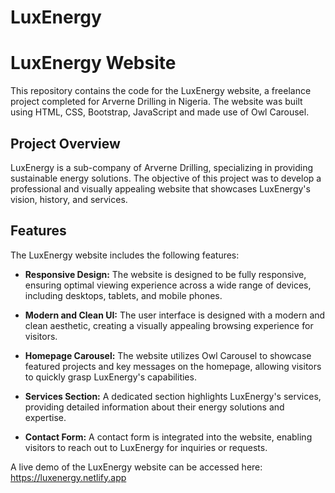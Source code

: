 # LuxEnergy

# LuxEnergy Website

This repository contains the code for the LuxEnergy website, a freelance project completed for Arverne Drilling in Nigeria. The website was built using HTML, CSS, Bootstrap, JavaScript and made use of Owl Carousel.

## Project Overview

LuxEnergy is a sub-company of Arverne Drilling, specializing in providing sustainable energy solutions. The objective of this project was to develop a professional and visually appealing website that showcases LuxEnergy's vision, history, and services.

## Features

The LuxEnergy website includes the following features:

- **Responsive Design:** The website is designed to be fully responsive, ensuring optimal viewing experience across a wide range of devices, including desktops, tablets, and mobile phones.

- **Modern and Clean UI:** The user interface is designed with a modern and clean aesthetic, creating a visually appealing browsing experience for visitors.

- **Homepage Carousel:** The website utilizes Owl Carousel to showcase featured projects and key messages on the homepage, allowing visitors to quickly grasp LuxEnergy's capabilities.

- **Services Section:** A dedicated section highlights LuxEnergy's services, providing detailed information about their energy solutions and expertise.

- **Contact Form:** A contact form is integrated into the website, enabling visitors to reach out to LuxEnergy for inquiries or requests.

A live demo of the LuxEnergy website can be accessed here: https://luxenergy.netlify.app
